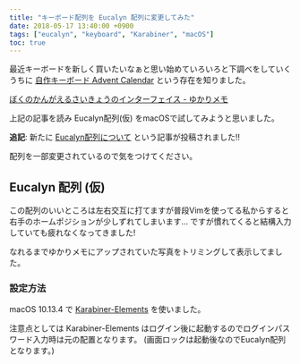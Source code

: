 ```yaml
---
title: "キーボード配列を Eucalyn 配列に変更してみた"
date: 2018-05-17 13:40:00 +0900
tags: ["eucalyn", "keyboard", "Karabiner", "macOS"]
toc: true
---
```

最近キーボードを新しく買いたいなぁと思い始めていろいろと下調べをしていくうちに [自作キーボード Advent Calendar](https://adventar.org/calendars/2114) という存在を知りました。

[ぼくのかんがえるさいきょうのインターフェイス - ゆかりメモ](http://eucalyn.hatenadiary.jp/entry/saikyo-interface)

上記の記事を読み Eucalyn配列(仮) をmacOSで試してみようと思いました。

**追記**: 新たに [Eucalyn配列について](https://eucalyn.hatenadiary.jp/entry/about-eucalyn-layout) という記事が投稿されました!!

配列を一部変更されているので気をつけてください。

## Eucalyn 配列 (仮)
この配列のいいところは左右交互に打てますが普段Vimを使ってる私からすると右手のホームポジションが少しずれてしまいます…
ですが慣れてくると結構入力していても疲れなくなってきました!

なれるまでゆかりメモにアップされていた写真をトリミングして表示してました。

### 設定方法
macOS 10.13.4 で [Karabiner-Elements](https://pqrs.org/osx/karabiner/) を使いました。

注意点としては Karabiner-Elements はログイン後に起動するのでログインパスワード入力時は元の配置となります。
(画面ロックは起動後なのでEucalyn配列となります。)
